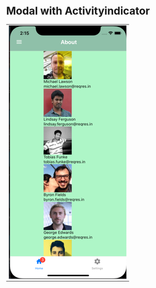 # Modal with Activityindicator

<Table>
<Tr>
<Td><img src='./screenshot/sc1.png'></Td>
</Tr>
</Table>
